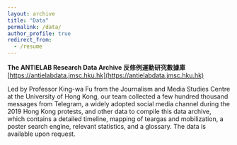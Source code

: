 ```yaml
---
layout: archive
title: "Data"
permalink: /data/
author_profile: true
redirect_from:
  - /resume
---
```


**The ANTIELAB Research Data Archive 反修例運動研究數據庫**
[https://antielabdata.jmsc.hku.hk](https://antielabdata.jmsc.hku.hk)

Led by Professor King-wa Fu from the Journalism and Media Studies Centre at the University of Hong Kong, our team collected a few hundred thousand messages from Telegram, a widely adopted social media channel during the 2019 Hong Kong protests, and other data to compile this data archive, which contains a detailed timeline, mapping of teargas  and mobilization, a poster search engine, relevant statistics, and a glossary. The data is available upon request.
